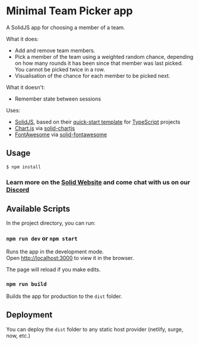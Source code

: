 # Minimal Team Picker app

A SolidJS app for choosing a member of a team.

What it does:

- Add and remove team members.
- Pick a member of the team using a weighted random chance, depending on how many rounds it has been since that member was last picked. You cannot be picked twice in a row.
- Visualisation of the chance for each member to be picked next.

What it doesn't:

- Remember state between sessions

Uses:

- [SolidJS](https://solidjs.com), based on their [quick-start template](https://docs.solidjs.com/quick-start#for-typescript-projects) for [TypeScript](https://www.typescriptlang.org/) projects
- [Chart.js](https://www.chartjs.org/) via [solid-chartjs](https://github.com/s0ftik3/solid-chartjs)
- [FontAwesome](https://fontawesome.com/) via [solid-fontawesome](https://github.com/gnomical/solid-fontawesome)

## Usage

```bash
$ npm install
```

### Learn more on the [Solid Website](https://solidjs.com) and come chat with us on our [Discord](https://discord.com/invite/solidjs)

## Available Scripts

In the project directory, you can run:

### `npm run dev` or `npm start`

Runs the app in the development mode.<br>
Open [http://localhost:3000](http://localhost:3000) to view it in the browser.

The page will reload if you make edits.<br>

### `npm run build`

Builds the app for production to the `dist` folder.<br>

## Deployment

You can deploy the `dist` folder to any static host provider (netlify, surge, now, etc.)
